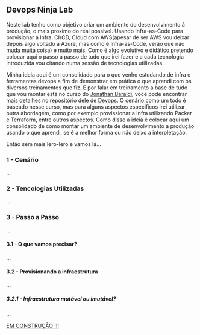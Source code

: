 ## Devops Ninja Lab


Neste lab tenho como objetivo criar um ambiente do desenvolvimento á produção, o mais proximo do real possivel. Usando Infra-as-Code para provisionar a Infra, CI/CD, Cloud com AWS(apesar de ser AWS vou deixar depois algo voltado a Azure, mas como é Infra-as-Code, verão que não muda muita coisa) e muito mais. Como é algo evolutivo e didático pretendo colocar aqui o passo a passo de tudo que irei fazer e a cada tecnologia introduzida vou citando numa sessão de tecnologias utilizadas.

Minha ideia aqui é um consolidado para o que venho estudando de infra e ferramentas devops a fim de demonstrar em prática o que aprendi com os diversos treinamentos que fiz. E por falar em treinamento a base de tudo que vou montar está no curso do [Jonathan Baraldi](https://github.com/jonathanbaraldi), você pode encontrar mais detalhes no repositório dele de [Devops](https://github.com/jonathanbaraldi/devops). O cenário como um todo é baseado nesse curso, mas para alguns aspectos especificos irei utilizar outra abordagem, como por exemplo provissionar a Infra utilizando Packer e Terraform, entre outros aspectos. Como disse a ideia é colocar aqui um consolidado de como montar um ambiente de desenvolvimento a produção usando o que aprendi, se é a melhor forma ou não deixo a interpletação.

Então sem mais lero-lero e vamos lá...

### 1 - Cenário

...

### 2 - Tencologias Utilizadas

...

### 3 - Passo a Passo

...

#### 3.1 - O que vamos precisar?

...

#### 3.2 - Provisionando a infraestrutura

...

##### 3.2.1 - Infraestrutura mutável ou imutável?

...

[EM CONSTRUÇÃO !!!]()
